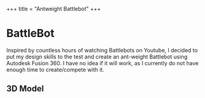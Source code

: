 +++
title = "Antweight Battlebot"
+++

# BattleBot

Inspired by countless hours of watching Battlebots on Youtube, I decided to put my design skills to the test and create an ant-weight Battlebot using Autodesk Fusion 360. I have no idea if it will work, as I currently do not have enough time to create/compete with it.

## 3D Model

<!---<iframe src="https://virginia768.autodesk360.com/shares/public/SHd38bfQT1fb47330c99d2ef1785c7be25f9?mode=embed" sandbox></iframe>-->

